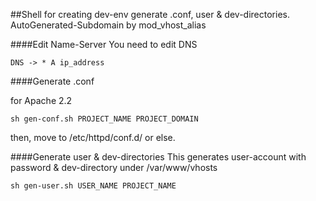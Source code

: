 ##Shell for creating dev-env
generate .conf, user & dev-directories.
AutoGenerated-Subdomain by mod_vhost_alias

####Edit Name-Server
You need to edit DNS

```DNS -> * A ip_address```

####Generate .conf

for Apache 2.2

```
sh gen-conf.sh PROJECT_NAME PROJECT_DOMAIN
```
then, move to /etc/httpd/conf.d/ or else.

####Generate user & dev-directories
This generates user-account with password & dev-directory under /var/www/vhosts
```
sh gen-user.sh USER_NAME PROJECT_NAME
```
